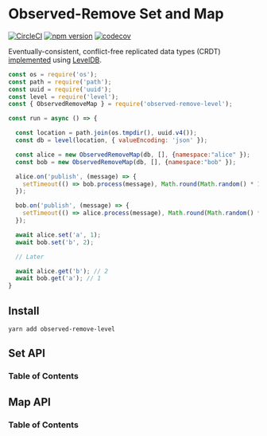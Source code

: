 # Observed-Remove Set and Map

[![CircleCI](https://circleci.com/gh/wehriam/observed-remove-level.svg?style=svg)](https://circleci.com/gh/wehriam/observed-remove-level) [![npm version](https://badge.fury.io/js/observed-remove-level.svg)](http://badge.fury.io/js/observed-remove-level) [![codecov](https://codecov.io/gh/wehriam/observed-remove-level/branch/master/graph/badge.svg)](https://codecov.io/gh/wehriam/observed-remove-level)

Eventually-consistent, conflict-free replicated data types (CRDT) [implemented](https://github.com/wehriam/observed-remove-level/blob/master/src/index.js) using [LevelDB](https://www.npmjs.com/package/level).

```js
const os = require('os');
const path = require('path');
const uuid = require('uuid');
const level = require('level');
const { ObservedRemoveMap } = require('observed-remove-level');

const run = async () => {

  const location = path.join(os.tmpdir(), uuid.v4());
  const db = level(location, { valueEncoding: 'json' });

  const alice = new ObservedRemoveMap(db, [], {namespace:"alice" });
  const bob = new ObservedRemoveMap(db, [], {namespace:"bob" });

  alice.on('publish', (message) => {
    setTimeout(() => bob.process(message), Math.round(Math.random() * 1000));
  });

  bob.on('publish', (message) => {
    setTimeout(() => alice.process(message), Math.round(Math.random() * 1000));
  });

  await alice.set('a', 1);
  await bob.set('b', 2);

  // Later

  await alice.get('b'); // 2
  await bob.get('a'); // 1  
}
```

## Install

`yarn add observed-remove-level`

## Set API

<!-- Generated by documentation.js. Update this documentation by updating the source code. -->

### Table of Contents

## Map API

<!-- Generated by documentation.js. Update this documentation by updating the source code. -->

### Table of Contents
